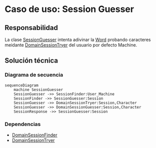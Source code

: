 # Caso de uso: Session Guesser

## Responsabilidad
La clase [SessionGuesser]() intenta adivinar la [Word]() probando caracteres meidante [DomainSessionTryer]() del usuario por defecto Machine.

## Solución técnica

### Diagrama de secuencia
````mermaid
sequenceDiagram
    machine SessionGuesser
    SessionGuesser ->> SessionFinder:User_Machine
    SessionFinder ->> SessionGuesser:Session
    SessionGuesser ->> DomainSessionTryer:Session,Character
    SessionGuesser ->> DomainSessionGuesser:Session,Character
    SessionResponse ->> SessionGuesser:Session

````

### Dependencias
- [DomainSessionFinder]()
- [DomainSessionTryer]()